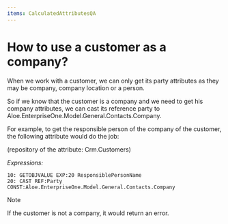 ```yaml
---
items: CalculatedAttributesQA
---
```


# How to use a customer as a company?

When we work with a customer, we can only get its party attributes as they may be company, company location or a person.

So if we know that the customer is a company and we need to get his company attributes, we can cast its reference party to Aloe.EnterpriseOne.Model.General.Contacts.Company.

For example, to get the responsible person of the company of the customer, the following attribute would do the job:

(repository of the attribute: Crm.Customers)

*Expressions:*

```
10: GETOBJVALUE EXP:20 ResponsiblePersonName
20: CAST REF:Party CONST:Aloe.EnterpriseOne.Model.General.Contacts.Company
```

>[!NOTE]
>If the customer is not a company, it would return an error.
